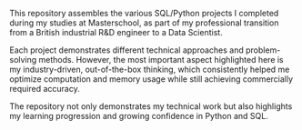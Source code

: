 This repository assembles the various SQL/Python projects I completed during my studies at Masterschool, as part of my professional transition from a British industrial R&D engineer to a Data Scientist.

Each project demonstrates different technical approaches and problem-solving methods. However, the most important aspect highlighted here is my industry-driven, out-of-the-box thinking, which consistently helped me optimize computation and memory usage while still achieving commercially required accuracy.

The repository not only demonstrates my technical work but also highlights my learning progression and growing confidence in Python and SQL.
